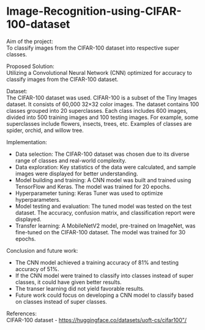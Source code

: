 # Image-Recognition-using-CIFAR-100-dataset

Aim of the project:<br/> 
To classify images from the CIFAR-100 dataset into respective super classes.

Proposed Solution:<br/>
Utilizing a Convolutional Neural Network (CNN) optimized for accuracy to classify images from the CIFAR-100 dataset.

Dataset:<br/>
The CIFAR-100 dataset was used. CIFAR-100 is a subset of the Tiny Images dataset. It consists of 60,000 32×32 color images. The dataset contains 100 classes grouped into 20 superclasses. Each class includes 600 images, divided into 500 training images and 100 testing images. For example, some superclasses include flowers, insects, trees, etc. Examples of classes are spider, orchid, and willow tree.

Implementation:
<ul>
  <li>Data selection: The CIFAR-100 dataset was chosen due to its diverse range of classes and real-world complexity.</li>
  <li>Data exploration: Key statistics of the data were calculated, and sample images were displayed for better understanding.</li>
  <li>Model building and training: A CNN model was built and trained using TensorFlow and Keras. The model was trained for 20 epochs.</li>
  <li>Hyperparameter tuning: Keras Tuner was used to optimize hyperparameters.</li>
  <li>Model testing and evaluation: The tuned model was tested on the test dataset. The accuracy, confusion matrix, and classification report were displayed.</li>
  <li>Transfer learning: A MobileNetV2 model, pre-trained on ImageNet, was fine-tuned on the CIFAR-100 dataset. The model was trained for 30 epochs.</li>
</ul>

Conclusion and future work:
<ul>
  <li>The CNN model achieved a training accuracy of 81% and testing accuracy of 51%.</li>
  <li>If the CNN model were trained to classify into classes instead of super classes, it could have given better results.</li>
  <li>The transer learning did not yield favorable results.</li>
  <li>Future work could focus on developing a CNN model to classify based on classes instead of super classes.</li>
</ul>

References:<br/>
CIFAR-100 dataset - https://huggingface.co/datasets/uoft-cs/cifar100"/

